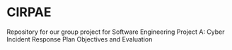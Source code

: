 # CIRPAE
Repository for our group project for Software Engineering Project A: Cyber Incident Response Plan Objectives and Evaluation
